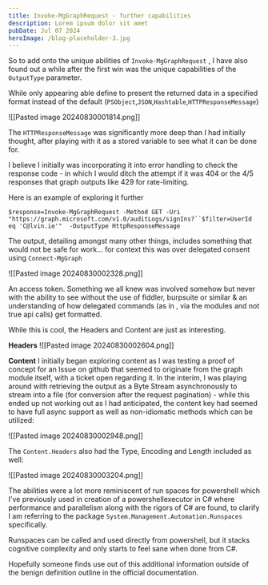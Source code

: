 ```yaml
---
title: Invoke-MgGraphRequest - further capabilities
description: Lorem ipsum dolor sit amet
pubDate: Jul 07 2024
heroImage: /blog-placeholder-3.jpg
---
```

So to add onto the unique abilities of `Invoke-MgGraphRequest` , I have also found out a while after the first win was the unique capabilities of the `OutputType` parameter.

While only appearing able define to present the returned data in a specified format instead of the default (`PSObject`,`JSON`,`Hashtable`,`HTTPResponseMessage`)

![[Pasted image 20240830001814.png]]

The `HTTPResponseMessage` was significantly more deep than I had initially thought, after playing with it as a stored variable to see what it can be done for.

I believe I initially was incorporating it into error handling to check the response code - in which I would ditch the attempt if it was 404 or the 4/5 responses that graph outputs like 429 for rate-limiting.

Here is an example of exploring it further

`$response=Invoke-MgGraphRequest -Method GET -Uri "https://graph.microsoft.com/v1.0/auditLogs/signIns?``$filter=UserId eq 'C@lvin.ie'"  -OutputType HttpResponseMessage`

The output, detailing amongst many other things, includes something that would not be safe for work... for context this was over delegated consent using `Connect-MgGraph`

![[Pasted image 20240830002328.png]]

An access token. Something we all knew was involved somehow but never with the ability to see without the use of fiddler, burpsuite or similar & an understanding of how delegated commands (as in , via the modules and not true api calls) get formatted.

While this is cool, the Headers and Content are just as interesting.

**Headers**
![[Pasted image 20240830002604.png]]

**Content**
I initially began exploring content as I was testing a proof of concept for an Issue on github that seemed to originate from the graph module itself, with a ticket open regarding it. In the interim, I was playing around with retrieving the output as a Byte Stream asynchronously to stream into a file (for conversion after the request pagination) - while this ended up not working out as I had anticipated, the content key had seemed to have full async support as well as non-idiomatic methods which can be utilized:

![[Pasted image 20240830002948.png]]

The `Content.Headers` also had the Type, Encoding and Length included as well:

![[Pasted image 20240830003204.png]]

The abilities were a lot more reminiscent of run spaces for powershell which I've previously used in creation of a powershellexecutor in C# where performance and parallelism along with the rigors of C# are found, to clarify I am referring to the package `System.Management.Automation.Runspaces` specifically. 

Runspaces can be called and used directly from powershell, but it stacks cognitive complexity and only starts to feel sane when done from C#.

Hopefully someone finds use out of this additional information outside of the benign definition outline in the official documentation.

